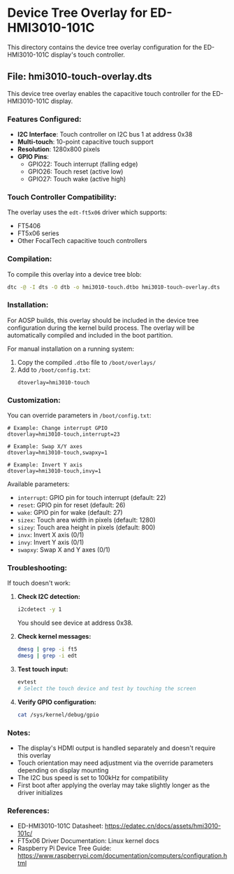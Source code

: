 # Device Tree Overlay for ED-HMI3010-101C

This directory contains the device tree overlay configuration for the ED-HMI3010-101C display's touch controller.

## File: hmi3010-touch-overlay.dts

This device tree overlay enables the capacitive touch controller for the ED-HMI3010-101C display.

### Features Configured:
- **I2C Interface**: Touch controller on I2C bus 1 at address 0x38
- **Multi-touch**: 10-point capacitive touch support
- **Resolution**: 1280x800 pixels
- **GPIO Pins**:
  - GPIO22: Touch interrupt (falling edge)
  - GPIO26: Touch reset (active low)
  - GPIO27: Touch wake (active high)

### Touch Controller Compatibility:
The overlay uses the `edt-ft5x06` driver which supports:
- FT5406
- FT5x06 series
- Other FocalTech capacitive touch controllers

### Compilation:

To compile this overlay into a device tree blob:

```bash
dtc -@ -I dts -O dtb -o hmi3010-touch.dtbo hmi3010-touch-overlay.dts
```

### Installation:

For AOSP builds, this overlay should be included in the device tree configuration during the kernel build process. The overlay will be automatically compiled and included in the boot partition.

For manual installation on a running system:
1. Copy the compiled `.dtbo` file to `/boot/overlays/`
2. Add to `/boot/config.txt`:
   ```
   dtoverlay=hmi3010-touch
   ```

### Customization:

You can override parameters in `/boot/config.txt`:

```
# Example: Change interrupt GPIO
dtoverlay=hmi3010-touch,interrupt=23

# Example: Swap X/Y axes
dtoverlay=hmi3010-touch,swapxy=1

# Example: Invert Y axis
dtoverlay=hmi3010-touch,invy=1
```

Available parameters:
- `interrupt`: GPIO pin for touch interrupt (default: 22)
- `reset`: GPIO pin for reset (default: 26)
- `wake`: GPIO pin for wake (default: 27)
- `sizex`: Touch area width in pixels (default: 1280)
- `sizey`: Touch area height in pixels (default: 800)
- `invx`: Invert X axis (0/1)
- `invy`: Invert Y axis (0/1)
- `swapxy`: Swap X and Y axes (0/1)

### Troubleshooting:

If touch doesn't work:

1. **Check I2C detection:**
   ```bash
   i2cdetect -y 1
   ```
   You should see device at address 0x38.

2. **Check kernel messages:**
   ```bash
   dmesg | grep -i ft5
   dmesg | grep -i edt
   ```

3. **Test touch input:**
   ```bash
   evtest
   # Select the touch device and test by touching the screen
   ```

4. **Verify GPIO configuration:**
   ```bash
   cat /sys/kernel/debug/gpio
   ```

### Notes:

- The display's HDMI output is handled separately and doesn't require this overlay
- Touch orientation may need adjustment via the override parameters depending on display mounting
- The I2C bus speed is set to 100kHz for compatibility
- First boot after applying the overlay may take slightly longer as the driver initializes

### References:

- ED-HMI3010-101C Datasheet: https://edatec.cn/docs/assets/hmi3010-101c/
- FT5x06 Driver Documentation: Linux kernel docs
- Raspberry Pi Device Tree Guide: https://www.raspberrypi.com/documentation/computers/configuration.html
